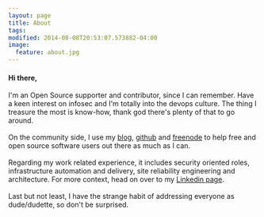 ```yaml
---
layout: page
title: About
tags:
modified: 2014-08-08T20:53:07.573882-04:00
image:
  feature: about.jpg
---
```


#### Hi there,
   I'm an Open Source supporter and contributor, since I can remember. Have a keen interest on infosec and I'm totally into the devops culture. The thing I treasure the most is know-how, thank god there's plenty of that to go around.
<br>
<br>
  On the community side, I use my [blog](https://blog.kintoandar.com), [github](https://github.com/kintoandar) and [freenode](https://freenode.net) to help free and open source software users out there as much as I can.
<br>
<br>
  Regarding my work related experience, it includes security oriented roles, infrastructure automation and delivery, site reliability engineering and architecture. For more context, head on over to my [Linkedin page](https://www.linkedin.com/in/joelbastos/).
<br>
<br>
  Last but not least, I have the strange habit of addressing everyone as dude/dudette, so don't be surprised.
